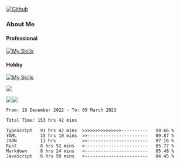 [![Github](https://img.shields.io/github/followers/RinGoku?label=Follow&style=social)](https://github.com/RinGoku)

### About Me
#### Professional
[![My Skills](https://skillicons.dev/icons?i=react,ts,js,nodejs,java,graphql,firebase,githubactions&theme=light)](https://skillicons.dev)
#### Hobby
[![My Skills](https://skillicons.dev/icons?i=unity,rust,py&theme=light)](https://skillicons.dev)


![](https://github-profile-summary-cards.vercel.app/api/cards/profile-details?username=RinGoku&theme=default)

![](https://github-profile-summary-cards.vercel.app/api/cards/repos-per-language?username=RinGoku&theme=default)![](https://github-profile-summary-cards.vercel.app/api/cards/stats?username=RinGoku&theme=default)

<!--START_SECTION:waka-->

```text
From: 19 December 2022 - To: 09 March 2023

Total Time: 153 hrs 42 mins

TypeScript   91 hrs 42 mins  >>>>>>>>>>>>>>>----------   59.66 %
YAML         15 hrs 10 mins  >>-----------------------   09.87 %
JSON         11 hrs          >>-----------------------   07.16 %
Rust         8 hrs 52 mins   >------------------------   05.77 %
Markdown     8 hrs 24 mins   >------------------------   05.48 %
JavaScript   6 hrs 50 mins   >------------------------   04.45 %
```

<!--END_SECTION:waka-->

